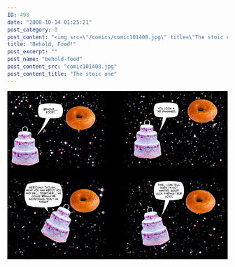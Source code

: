 ```yaml
---
ID: 498
date: "2008-10-14 01:25:21"
post_category: 0
post_content: "<img src=\"/comics/comic101408.jpg\" title=\"The stoic one\" />"
title: "Behold, Food!"
post_excerpt: ""
post_name: "behold-food"
post_content_src: "comic101408.jpg"
post_content_title: "The stoic one"
---
```



[![The stoic one](/comics-hi-res/comic101408.jpg)](/comics-hi-res/comic101408.jpg)
